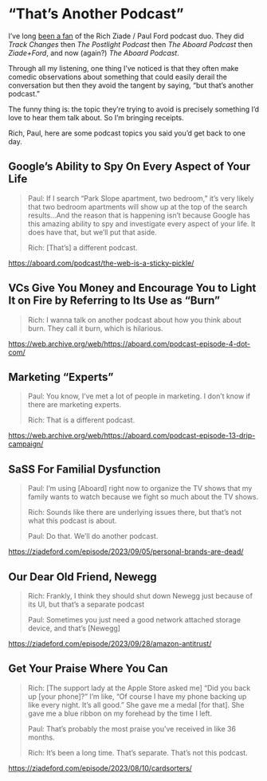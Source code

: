 # “That’s Another Podcast”

I’ve long [been a fan](https://blog.jim-nielsen.com/2021/fav-excerpts-from-the-postlight-podcast/) of the Rich Ziade / Paul Ford podcast duo. They did _Track Changes_ then _The Postlight Podcast_ then _The Aboard Podcast_ then _Ziade+Ford_, and now (again?) _The Aboard Podcast_.

Through all my listening, one thing I’ve noticed is that they often make comedic observations about something that could easily derail the conversation but then they avoid the tangent by saying, “but that’s another podcast.”

The funny thing is: the topic they’re trying to avoid is precisely something I’d love to hear them talk about. So I’m bringing receipts. 

Rich, Paul, here are some podcast topics you said you’d get back to one day.

## Google’s Ability to Spy On Every Aspect of Your Life

> Paul: If I search “Park Slope apartment, two bedroom,” it’s very likely that two bedroom apartments will show up at the top of the search results...And the reason that is happening isn’t because Google has this amazing ability to spy and investigate every aspect of your life. It does have that, but we’ll put that aside.
>
> Rich: [That’s] a different podcast.

https://aboard.com/podcast/the-web-is-a-sticky-pickle/

## VCs Give You Money and Encourage You to Light It on Fire by Referring to Its Use as “Burn”

> Rich: I wanna talk on another podcast about how you think about burn. They call it burn, which is hilarious.

https://web.archive.org/web/https://aboard.com/podcast-episode-4-dot-com/

## Marketing “Experts”

> Paul: You know, I’ve met a lot of people in marketing. I don’t know if there are marketing experts.
>
> Rich: That is a different podcast.

https://web.archive.org/web/https://aboard.com/podcast-episode-13-drip-campaign/

## SaSS For Familial Dysfunction

> Paul: I’m using [Aboard] right now to organize the TV shows that my family wants to watch because we fight so much about the TV shows.
> 
> Rich: Sounds like there are underlying issues there, but that’s not what this podcast is about.
> 
> Paul: Do that. We’ll do another podcast.

https://ziadeford.com/episode/2023/09/05/personal-brands-are-dead/

## Our Dear Old Friend, Newegg

> Rich: Frankly, I think they should shut down Newegg just because of its UI, but that’s a separate podcast
> 
> Paul: Sometimes you just need a good network attached storage device, and that’s [Newegg]

https://ziadeford.com/episode/2023/09/28/amazon-antitrust/

## Get Your Praise Where You Can

> Rich: [The support lady at the Apple Store asked me] “Did you back up [your phone]?” I’m like, “Of course I have my phone backing up like every night. It’s all good.” She gave me a medal [for that]. She gave me a blue ribbon on my forehead by the time I left.
> 
> Paul: That’s probably the most praise you’ve received in like 36 months.
> 
> Rich: It’s been a long time. That’s separate. That’s not this podcast. 

https://ziadeford.com/episode/2023/08/10/cardsorters/